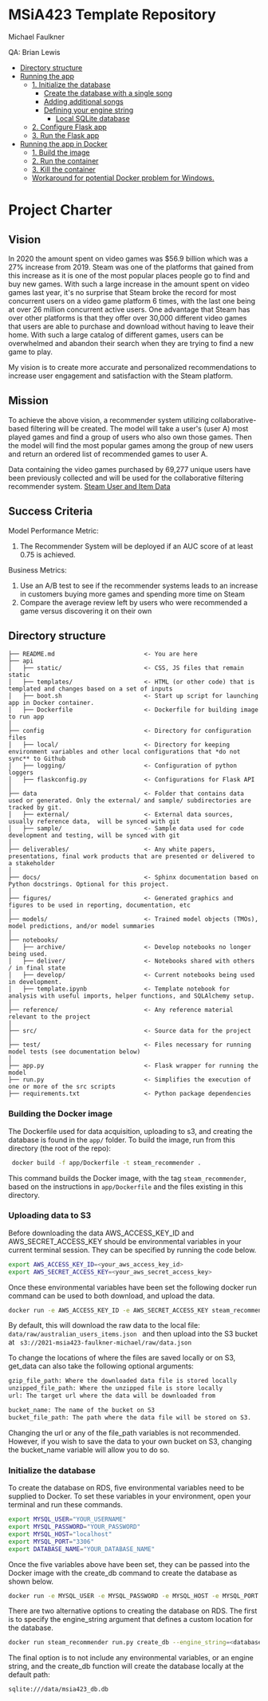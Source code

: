 # MSiA423 Template Repository

Michael Faulkner

QA: Brian Lewis

<!-- toc -->

- [Directory structure](#directory-structure)
- [Running the app](#running-the-app)
  * [1. Initialize the database](#1-initialize-the-database)
    + [Create the database with a single song](#create-the-database-with-a-single-song)
    + [Adding additional songs](#adding-additional-songs)
    + [Defining your engine string](#defining-your-engine-string)
      - [Local SQLite database](#local-sqlite-database)
  * [2. Configure Flask app](#2-configure-flask-app)
  * [3. Run the Flask app](#3-run-the-flask-app)
- [Running the app in Docker](#running-the-app-in-docker)
  * [1. Build the image](#1-build-the-image)
  * [2. Run the container](#2-run-the-container)
  * [3. Kill the container](#3-kill-the-container)
  * [Workaround for potential Docker problem for Windows.](#workaround-for-potential-docker-problem-for-windows)

<!-- tocstop -->

# Project Charter

## Vision
In 2020 the amount spent on video games was $56.9 billion which was a 27% increase from 2019. Steam was one of the platforms that gained from this increase as it is one of the most popular places people go to find and buy new games. With such a large increase in the amount spent on video games last year, it's no surprise that Steam broke the record for most concurrent users on a video game platform 6 times, with the last one being at over 26 million concurrent active users. One advantage that Steam has over other platforms is that they offer over 30,000 different video games that users are able to purchase and download without having to leave their home. With such a large catalog of different games, users can be overwhelmed and abandon their search when they are trying to find a new game to play. 

My vision is to create more accurate and personalized recommendations to increase user engagement and satisfaction with the Steam platform.

## Mission

To achieve the above vision, a recommender system utilizing collaborative-based filtering will be created. The model will take a user's (user A) most played games and find a group of users who also own those games. Then the model will find the most popular games among the group of new users and return an ordered list of recommended games to user A. 

Data containing the video games purchased by 69,277 unique users have been previously collected and will be used for the collaborative filtering recommender system. [Steam User and Item Data](https://cseweb.ucsd.edu/~jmcauley/datasets.html#steam_data) 

## Success Criteria

Model Performance Metric:

   1. The Recommender System will be deployed if an AUC score of at least 0.75 is achieved.

Business Metrics:

   1. Use an A/B test to see if the recommender systems leads to an increase in customers buying more games and spending more time on Steam
   2. Compare the average review left by users who were recommended a game versus discovering it on their own
    

## Directory structure 

```
├── README.md                         <- You are here
├── api
│   ├── static/                       <- CSS, JS files that remain static
│   ├── templates/                    <- HTML (or other code) that is templated and changes based on a set of inputs
│   ├── boot.sh                       <- Start up script for launching app in Docker container.
│   ├── Dockerfile                    <- Dockerfile for building image to run app  
│
├── config                            <- Directory for configuration files 
│   ├── local/                        <- Directory for keeping environment variables and other local configurations that *do not sync** to Github 
│   ├── logging/                      <- Configuration of python loggers
│   ├── flaskconfig.py                <- Configurations for Flask API 
│
├── data                              <- Folder that contains data used or generated. Only the external/ and sample/ subdirectories are tracked by git. 
│   ├── external/                     <- External data sources, usually reference data,  will be synced with git
│   ├── sample/                       <- Sample data used for code development and testing, will be synced with git
│
├── deliverables/                     <- Any white papers, presentations, final work products that are presented or delivered to a stakeholder 
│
├── docs/                             <- Sphinx documentation based on Python docstrings. Optional for this project. 
│
├── figures/                          <- Generated graphics and figures to be used in reporting, documentation, etc
│
├── models/                           <- Trained model objects (TMOs), model predictions, and/or model summaries
│
├── notebooks/
│   ├── archive/                      <- Develop notebooks no longer being used.
│   ├── deliver/                      <- Notebooks shared with others / in final state
│   ├── develop/                      <- Current notebooks being used in development.
│   ├── template.ipynb                <- Template notebook for analysis with useful imports, helper functions, and SQLAlchemy setup. 
│
├── reference/                        <- Any reference material relevant to the project
│
├── src/                              <- Source data for the project 
│
├── test/                             <- Files necessary for running model tests (see documentation below) 
│
├── app.py                            <- Flask wrapper for running the model 
├── run.py                            <- Simplifies the execution of one or more of the src scripts  
├── requirements.txt                  <- Python package dependencies 
```

### Building the Docker image



The Dockerfile used for data acquisition, uploading to s3, and creating the database is found in the `app/` folder. To build the image, run from this directory (the root of the repo): 

```bash
 docker build -f app/Dockerfile -t steam_recommender .
```

This command builds the Docker image, with the tag `steam_recommender`, based on the instructions in `app/Dockerfile` and the files existing in this directory.

### Uploading data to S3
Before downloading the data AWS_ACCESS_KEY_ID and AWS_SECRET_ACCESS_KEY should be environmental variables in your current terminal session. They can be specified by running the code below.

```bash
export AWS_ACCESS_KEY_ID=<your_aws_access_key_id>
export AWS_SECRET_ACCESS_KEY=<your_aws_secret_access_key> 
````

Once these environmental variables have been set the following docker run command can be used to both download, and upload the data.


```bash
docker run -e AWS_ACCESS_KEY_ID -e AWS_SECRET_ACCESS_KEY steam_recommender run.py get_data
```

By default, this will download the raw data to the local file: ```data/raw/australian_users_items.json ``` and then upload into the S3 bucket at ``` s3://2021-msia423-faulkner-michael/raw/data.json```


To change the locations of where the files are saved locally or on S3, get_data can also take the following optional arguments:

```bash
gzip_file_path: Where the downloaded data file is stored locally
unzipped_file_path: Where the unzipped file is store locally
url: The target url where the data will be downloaded from

bucket_name: The name of the bucket on S3
bucket_file_path: The path where the data file will be stored on S3.
```

Changing the url or any of the file_path variables is not recommended. However, if you wish to save the data to your own bucket on S3, changing the bucket_name variable will allow you to do so.




### Initialize the database 

To create the database on RDS, five environmental variables need to be supplied to Docker. To set these variables in your environment, open your terminal and run these commands.
```bash
export MYSQL_USER="YOUR_USERNAME"
export MYSQL_PASSWORD="YOUR_PASSWORD"
export MYSQL_HOST="localhost"
export MYSQL_PORT="3306"
export DATABASE_NAME="YOUR_DATABASE_NAME"
```

Once the five variables above have been set, they can be passed into the Docker image with the create_db command to create the database as shown below.

```bash
docker run -e MYSQL_USER -e MYSQL_PASSWORD -e MYSQL_HOST -e MYSQL_PORT -e DATABASE_NAME steam_recommender run.py create_db
```

There are two alternative options to creating the database on RDS. The first is to specify the engine_string argument that defines a custom location for the database.
```bash
docker run steam_recommender run.py create_db --engine_string=<database path>
```

The final option is to not include any environmental variables, or an engine string, and the create_db function will create the database locally at the default path:
```bash
sqlite:///data/msia423_db.db
```


 
